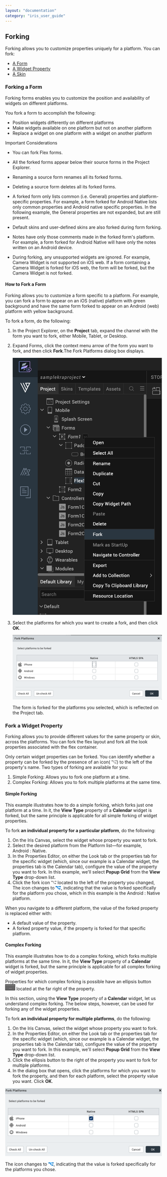 ```yaml
---
layout: "documentation"
category: "iris_user_guide"
---
```

                          


Forking
-------

Forking allows you to customize properties uniquely for a platform. You can fork:

*   [A Form](#forking-a-form)
*   [A Widget Property](#fork-a-widget-property)
*   [A Skin](Customizing_the_Look_and_Feel_with_Skins.html#fork-a-skin)

### Forking a Form

Forking forms enables you to customize the position and availability of widgets on different platforms.

You fork a form to accomplish the following:

*   Position widgets differently on different platforms
*   Make widgets available on one platform but not on another platform
*   Replace a widget on one platform with a widget on another platform

Important Considerations

*   You can fork Flex forms.
*   All the forked forms appear below their source forms in the Project Explorer.
*   Renaming a source form renames all its forked forms.
*   Deleting a source form deletes all its forked forms.
*   A forked form only lists common (i.e. General) properties and platform-specific properties. For example, a form forked for Android Native lists only common properties and Android native specific properties. In the following example, the General properties are not expanded, but are still present.
*   Default skins and user-defined skins are also forked during form forking.
    
*   Notes have only those comments made in the forked form's platform. For example, a form forked for Android Native will have only the notes written on an Android device.
    
*   During forking, any unsupported widgets are ignored. For example, Camera Widget is not supported on iOS web. If a form containing a Camera Widget is forked for iOS web, the form will be forked, but the Camera Widget is not forked.

#### How to Fork a Form

Forking allows you to customize a form specific to a platform. For example, you can fork a form to appear on an iOS (native) platform with green background and have the same form forked to appear on an Android (web) platform with yellow background.

To fork a form, do the following:

1.  In the Project Explorer, on the **Project** tab, expand the channel with the form you want to fork, either Mobile, Tablet, or Desktop.
2.  Expand Forms, click the context menu arrow of the form you want to fork, and then click **Fork**.The Fork Platforms dialog box displays.
    
    ![](Resources/Images/forking_a_form.png)
    
3.  Select the platforms for which you want to create a fork, and then click **OK**.
    
    ![](Resources/Images/ForkPlatforms.png)
    
    The form is forked for the platforms you selected, which is reflected on the Project tab.
    

### Fork a Widget Property

Forking allows you to provide different values for the same property or skin, across the platforms. You can fork the flex layout and fork all the look properties associated with the flex container.

Only certain widget properties can be forked. You can identify whether a property can be forked by the presence of an icon( ![](Resources/Images/fork_-un.png)) to the left of the property's name. Two types of forking are available for you:

1.  Simple Forking: Allows you to fork one platform at a time.
2.  Complex Forking: Allows you to fork multiple platforms at the same time.

#### Simple Forking

This example illustrates how to do a simple forking, which forks just one platform at a time. In it, the **View Type** property of a **Calendar** widget is forked, but the same principle is applicable for all simple forking of widget properties.

To fork **an individual property for a particular platform**, do the following:

1.  On the Iris Canvas, select the widget whose property you want to fork.
2.  Select the desired platform from the Platform list—for example, Android : Native.
3.  In the Properties Editor, on either the Look tab or the properties tab for the specific widget (which, since our example is a Calendar widget, the properties tab is the Calendar tab), configure the value of the property you want to fork. In this example, we'll select **Popup Grid** from the **View Type** drop-down list.
4.  Click the fork icon ![](Resources/Images/fork_-un.png) located to the left of the property you changed, The icon changes to ![](Resources/Images/forked.png), indicating that the value is forked specifically for the platform you chose, which in this example is the Android : Native platform.

When you navigate to a different platform, the value of the forked property is replaced either with:

*   A default value of the property.
*   A forked property value, if the property is forked for that specific platform.

#### Complex Forking

This example illustrates how to do a complex forking, which forks multiple platforms at the same time. In it, the **View Type** property of a **Calendar** widget is forked, but the same principle is applicable for all complex forking of widget properties.

Properties for which complex forking is possible have an ellipsis button ![](Resources/Images/PropertyEllipsisButton.png) located at the far right of the property.

In this section, using the **View Type** property of a **Calendar** widget, let us understand complex forking. The below steps, however, can be used for forking any of the widget properties.

To fork **an individual property for multiple platforms**, do the following:

1.  On the Iris Canvas, select the widget whose property you want to fork.
2.  In the Properties Editor, on either the Look tab or the properties tab for the specific widget (which, since our example is a Calendar widget, the properties tab is the Calendar tab), configure the value of the property you want to fork. In this example, we'll select **Popup Grid** from the **View Type** drop-down list.
3.  Click the ellipsis button to the right of the property you want to fork for multiple platforms.
4.  In the dialog box that opens, click the platforms for which you want to fork the property, and then for each platform, select the property value you want. Click **OK**.

![](Resources/Images/ComplexFork02.png)

The icon changes to ![](Resources/Images/forked.png), indicating that the value is forked specifically for the platforms you chose.

